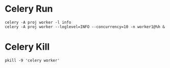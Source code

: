 # Celery Run

```
celery -A proj worker -l info
celery -A proj worker --loglevel=INFO --concurrency=10 -n worker1@%h &
```

# Celery Kill
```
pkill -9 'celery worker'
```